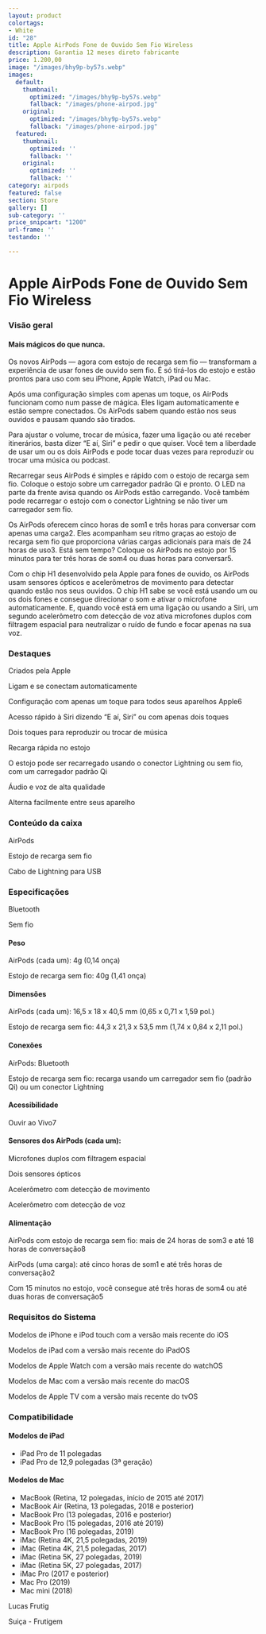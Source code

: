 ```yaml
---
layout: product
colortags:
- White
id: "28"
title: Apple AirPods Fone de Ouvido Sem Fio Wireless
description: Garantia 12 meses direto fabricante
price: 1.200,00
image: "/images/bhy9p-by57s.webp"
images:
  default:
    thumbnail:
      optimized: "/images/bhy9p-by57s.webp"
      fallback: "/images/phone-airpod.jpg"
    original:
      optimized: "/images/bhy9p-by57s.webp"
      fallback: "/images/phone-airpod.jpg"
  featured:
    thumbnail:
      optimized: ''
      fallback: ''
    original:
      optimized: ''
      fallback: ''
category: airpods
featured: false
section: Store
gallery: []
sub-category: ''
price_snipcart: "1200"
url-frame: ''
testando: ''

---
```

# Apple AirPods Fone de Ouvido Sem Fio Wireless

### Visão geral

#### Mais mágicos do que nunca.

Os novos AirPods — agora com estojo de recarga sem fio — transformam a experiência de usar fones de ouvido sem fio. É só tirá-los do estojo e estão prontos para uso com seu iPhone, Apple Watch, iPad ou Mac.

Após uma configuração simples com apenas um toque, os AirPods funcionam como num passe de mágica. Eles ligam automaticamente e estão sempre conectados. Os AirPods sabem quando estão nos seus ouvidos e pausam quando são tirados.

Para ajustar o volume, trocar de música, fazer uma ligação ou até receber itinerários, basta dizer “E aí, Siri” e pedir o que quiser. Você tem a liberdade de usar um ou os dois AirPods e pode tocar duas vezes para reproduzir ou trocar uma música ou podcast.

Recarregar seus AirPods é simples e rápido com o estojo de recarga sem fio. Coloque o estojo sobre um carregador padrão Qi e pronto. O LED na parte da frente avisa quando os AirPods estão carregando. Você também pode recarregar o estojo com o conector Lightning se não tiver um carregador sem fio.

Os AirPods oferecem cinco horas de som1 e três horas para conversar com apenas uma carga2. Eles acompanham seu ritmo graças ao estojo de recarga sem fio que proporciona várias cargas adicionais para mais de 24 horas de uso3. Está sem tempo? Coloque os AirPods no estojo por 15 minutos para ter três horas de som4 ou duas horas para conversar5.

Com o chip H1 desenvolvido pela Apple para fones de ouvido, os AirPods usam sensores ópticos e acelerômetros de movimento para detectar quando estão nos seus ouvidos. O chip H1 sabe se você está usando um ou os dois fones e consegue direcionar o som e ativar o microfone automaticamente. E, quando você está em uma ligação ou usando a Siri, um segundo acelerômetro com detecção de voz ativa microfones duplos com filtragem espacial para neutralizar o ruído de fundo e focar apenas na sua voz.

### Destaques

Criados pela Apple

Ligam e se conectam automaticamente

Configuração com apenas um toque para todos seus aparelhos Apple6

Acesso rápido à Siri dizendo “E aí, Siri” ou com apenas dois toques

Dois toques para reproduzir ou trocar de música

Recarga rápida no estojo

O estojo pode ser recarregado usando o conector Lightning ou sem fio, com um carregador padrão Qi

Áudio e voz de alta qualidade

Alterna facilmente entre seus aparelho

### Conteúdo da caixa

AirPods

Estojo de recarga sem fio

Cabo de Lightning para USB

### Especificações

Bluetooth

Sem fio

#### Peso

AirPods (cada um): 4g (0,14 onça)

Estojo de recarga sem fio: 40g (1,41 onça)

#### Dimensões

AirPods (cada um): 16,5 x 18 x 40,5 mm (0,65 x 0,71 x 1,59 pol.)

Estojo de recarga sem fio: 44,3 x 21,3 x 53,5 mm (1,74 x 0,84 x 2,11 pol.)

#### Conexões

AirPods: Bluetooth

Estojo de recarga sem fio: recarga usando um carregador sem fio (padrão Qi) ou um conector Lightning

#### Acessibilidade

Ouvir ao Vivo7

#### Sensores dos AirPods (cada um):

Microfones duplos com filtragem espacial

Dois sensores ópticos

Acelerômetro com detecção de movimento

Acelerômetro com detecção de voz

#### Alimentação

AirPods com estojo de recarga sem fio: mais de 24 horas de som3 e até 18 horas de conversação8

AirPods (uma carga): até cinco horas de som1 e até três horas de conversação2

Com 15 minutos no estojo, você consegue até três horas de som4 ou até duas horas de conversação5

### Requisitos do Sistema

Modelos de iPhone e iPod touch com a versão mais recente do iOS

Modelos de iPad com a versão mais recente do iPadOS

Modelos de Apple Watch com a versão mais recente do watchOS

Modelos de Mac com a versão mais recente do macOS

Modelos de Apple TV com a versão mais recente do tvOS

### Compatibilidade

#### Modelos de iPad

* iPad Pro de 11 polegadas
* iPad Pro de 12,9 polegadas (3ª geração)

#### Modelos de Mac

* MacBook (Retina, 12 polegadas, início de 2015 até 2017)
* MacBook Air (Retina, 13 polegadas, 2018 e posterior)
* MacBook Pro (13 polegadas, 2016 e posterior)
* MacBook Pro (15 polegadas, 2016 até 2019)
* MacBook Pro (16 polegadas, 2019)
* iMac (Retina 4K, 21,5 polegadas, 2019)
* iMac (Retina 4K, 21,5 polegadas, 2017)
* iMac (Retina 5K, 27 polegadas, 2019)
* iMac (Retina 5K, 27 polegadas, 2017)
* iMac Pro (2017 e posterior)
* Mac Pro (2019)
* Mac mini (2018)

Lucas Frutig  
  
Suiça - Frutigem